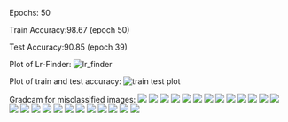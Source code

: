 Epochs: 50

Train Accuracy:98.67 (epoch 50)

Test Accuracy:90.85 (epoch 39)

Plot of Lr-Finder:
<img src="https://github.com/mshilpaa/EVA4/blob/master/Session%2010/images/lr_finder.png" alt='lr_finder'/>

Plot of train and test accuracy:
<img src="https://github.com/mshilpaa/EVA4/blob/master/Session%2010/images/train_test_plot.png" alt='train test plot'/>

Gradcam for misclassified images:
<img src="https://github.com/mshilpaa/EVA4/blob/master/Session%2010/images/gradcam_0.png"/>
<img src="https://github.com/mshilpaa/EVA4/blob/master/Session%2010/images/gradcam_1.png"/>
<img src="https://github.com/mshilpaa/EVA4/blob/master/Session%2010/images/gradcam_2.png"/>
<img src="https://github.com/mshilpaa/EVA4/blob/master/Session%2010/images/gradcam_3.png"/>
<img src="https://github.com/mshilpaa/EVA4/blob/master/Session%2010/images/gradcam_4.png"/>
<img src="https://github.com/mshilpaa/EVA4/blob/master/Session%2010/images/gradcam_5.png"/>
<img src="https://github.com/mshilpaa/EVA4/blob/master/Session%2010/images/gradcam_6.png"/>
<img src="https://github.com/mshilpaa/EVA4/blob/master/Session%2010/images/gradcam_7.png"/>
<img src="https://github.com/mshilpaa/EVA4/blob/master/Session%2010/images/gradcam_8.png"/>
<img src="https://github.com/mshilpaa/EVA4/blob/master/Session%2010/images/gradcam_9.png"/>
<img src="https://github.com/mshilpaa/EVA4/blob/master/Session%2010/images/gradcam_10.png"/>
<img src="https://github.com/mshilpaa/EVA4/blob/master/Session%2010/images/gradcam_11.png"/>
<img src="https://github.com/mshilpaa/EVA4/blob/master/Session%2010/images/gradcam_12.png"/>
<img src="https://github.com/mshilpaa/EVA4/blob/master/Session%2010/images/gradcam_13.png"/>
<img src="https://github.com/mshilpaa/EVA4/blob/master/Session%2010/images/gradcam_14.png"/>
<img src="https://github.com/mshilpaa/EVA4/blob/master/Session%2010/images/gradcam_15.png"/>
<img src="https://github.com/mshilpaa/EVA4/blob/master/Session%2010/images/gradcam_16.png"/>
<img src="https://github.com/mshilpaa/EVA4/blob/master/Session%2010/images/gradcam_17.png"/>
<img src="https://github.com/mshilpaa/EVA4/blob/master/Session%2010/images/gradcam_18.png"/>
<img src="https://github.com/mshilpaa/EVA4/blob/master/Session%2010/images/gradcam_19.png"/>
<img src="https://github.com/mshilpaa/EVA4/blob/master/Session%2010/images/gradcam_20.png"/>
<img src="https://github.com/mshilpaa/EVA4/blob/master/Session%2010/images/gradcam_21.png"/>
<img src="https://github.com/mshilpaa/EVA4/blob/master/Session%2010/images/gradcam_22.png"/>
<img src="https://github.com/mshilpaa/EVA4/blob/master/Session%2010/images/gradcam_23.png"/>
<img src="https://github.com/mshilpaa/EVA4/blob/master/Session%2010/images/gradcam_24.png"/>




